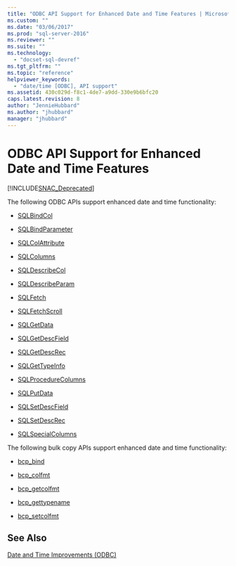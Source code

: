 ```yaml
---
title: "ODBC API Support for Enhanced Date and Time Features | Microsoft Docs"
ms.custom: ""
ms.date: "03/06/2017"
ms.prod: "sql-server-2016"
ms.reviewer: ""
ms.suite: ""
ms.technology: 
  - "docset-sql-devref"
ms.tgt_pltfrm: ""
ms.topic: "reference"
helpviewer_keywords: 
  - "date/time [ODBC], API support"
ms.assetid: 430c029d-f8c1-4de7-a9dd-330e9b6bfc20
caps.latest.revision: 8
author: "JennieHubbard"
ms.author: "jhubbard"
manager: "jhubbard"
---
```

# ODBC API Support for Enhanced Date and Time Features
[!INCLUDE[SNAC_Deprecated](../../includes/snac-deprecated.md)]

  The following ODBC APIs support enhanced date and time functionality:  
  
-   [SQLBindCol](../../relational-databases/extended-stored-procedures-reference/sqlbindcol.md)  
  
-   [SQLBindParameter](../../relational-databases/extended-stored-procedures-reference/sqlbindparameter.md)  
  
-   [SQLColAttribute](../../relational-databases/extended-stored-procedures-reference/sqlcolattribute.md)  
  
-   [SQLColumns](../../relational-databases/extended-stored-procedures-reference/sqlcolumns.md)  
  
-   [SQLDescribeCol](../../relational-databases/extended-stored-procedures-reference/sqldescribecol.md)  
  
-   [SQLDescribeParam](../../relational-databases/extended-stored-procedures-reference/sqldescribeparam.md)  
  
-   [SQLFetch](../../relational-databases/extended-stored-procedures-reference/sqlfetch.md)  
  
-   [SQLFetchScroll](../../relational-databases/extended-stored-procedures-reference/sqlfetchscroll.md)  
  
-   [SQLGetData](../../relational-databases/extended-stored-procedures-reference/sqlgetdata.md)  
  
-   [SQLGetDescField](../../relational-databases/extended-stored-procedures-reference/sqlgetdescfield.md)  
  
-   [SQLGetDescRec](../../relational-databases/extended-stored-procedures-reference/sqlgetdescrec.md)  
  
-   [SQLGetTypeInfo](../../relational-databases/extended-stored-procedures-reference/sqlgettypeinfo.md)  
  
-   [SQLProcedureColumns](../../relational-databases/extended-stored-procedures-reference/sqlprocedurecolumns.md)  
  
-   [SQLPutData](../../relational-databases/extended-stored-procedures-reference/sqlputdata.md)  
  
-   [SQLSetDescField](../../relational-databases/extended-stored-procedures-reference/sqlsetdescfield.md)  
  
-   [SQLSetDescRec](../../relational-databases/extended-stored-procedures-reference/sqlsetdescrec.md)  
  
-   [SQLSpecialColumns](../../relational-databases/extended-stored-procedures-reference/sqlspecialcolumns.md)  
  
 The following bulk copy APIs support enhanced date and time functionality:  
  
-   [bcp_bind](../../relational-databases/native-client-odbc-extensions-bulk-copy-functions/bcp-bind.md)  
  
-   [bcp_colfmt](../../relational-databases/native-client-odbc-extensions-bulk-copy-functions/bcp-colfmt.md)  
  
-   [bcp_getcolfmt](../../relational-databases/native-client-odbc-extensions-bulk-copy-functions/bcp-getcolfmt.md)  
  
-   [bcp_gettypename](../../relational-databases/native-client-odbc-extensions-bulk-copy-functions/bcp-gettypename.md)  
  
-   [bcp_setcolfmt](../../relational-databases/native-client-odbc-extensions-bulk-copy-functions/bcp-setcolfmt.md)  
  
## See Also  
 [Date and Time Improvements &#40;ODBC&#41;](../../relational-databases/native-client-odbc-date-time/date-and-time-improvements-odbc.md)  
  
  